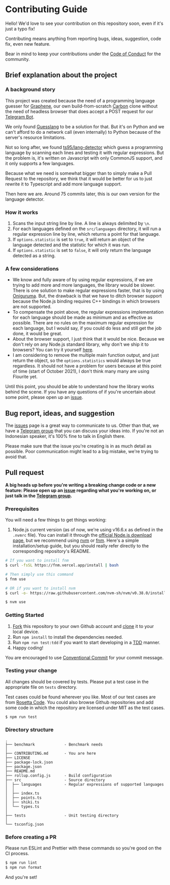 # Contributing Guide

Hello! We'd love to see your contribution on this repository soon, even if it's just a typo fix!

Contributing means anything from reporting bugs, ideas, suggestion, code fix, even new feature.

Bear in mind to keep your contributions under the [Code of Conduct](./github/CODE_OF_CONDUCT.md) for the community.

## Brief explanation about the project

### A background story

This project was created because the need of a programming language guesser for [Graphene](https://github.com/teknologi-umum/graphene), our own build-from-scratch [Carbon](https://carbon.now.sh) clone without the need of headless browser that does accept a POST request for our [Telegram Bot](https://github.com/teknologi-umum/bot).

We only found [Guesslang](https://github.com/yoeo/guesslang) to be a solution for that. But it's on Python and we can't afford to do a network call (even internally) to Python because of the server's resource limitations.

Not so long after, we found [ts95/lang-detector](https://github.com/ts95/lang-detector) which guess a programming language by scanning each lines and testing it with regular expressions. But the problem is, it's written on Javascript with only CommonJS support, and it only supports a few languages.

Because what we need is somewhat bigger than to simply make a Pull Request to the repository, we think that it would be better for us to just rewrite it to Typescript and add more language support.

Then here we are. Around 75 commits later, this is our own version for the language detector.

### How it works

1. Scans the input string line by line. A line is always delimited by `\n`.
2. For each languages defined on the `src/languages` directory, it will run a regular expression line by line, which returns a point for that language.
3. If `options.statistic` is set to `true`, it will return an object of the language detected and the statistic for which it was run.
4. If `options.statistic` is set to `false`, it will only return the language detected as a string.

### A few considerations

- We know and fully aware of by using regular expressions, if we are trying to add more and more languages, the library would be slower. There is one solution to make regular expressions faster, that is by using [Oniguruma](https://github.com/kkos/oniguruma). But, the drawback is that we have to ditch browser support because the Node.js binding requires C++ bindings in which browsers are not supported.
- To compensate the point above, the regular expressions implementation for each language should be made as minimum and as effective as possible. There are no rules on the maximum regular expression for each language, but I would say, if you could do less and still get the job done, it would be great.
- About the browser support, I just think that it would be nice. Because we don't rely on any Node.js standard library, why don't we ship it to browsers? You can try it yourself [here](https://flourite.pages.dev/).
- I am considering to remove the multiple main function output, and just return the object, so the `options.statistics` would always be true regardless. It should not have a problem for users because at this point of time (start of October 2021), I don't think many many are using Flourite yet.

Until this point, you should be able to understand how the library works behind the scene. If you have any questions of if you're uncertain about some point, please open up an [issue](https://github.com/teknologi-umum/flourite/issues).

## Bug report, ideas, and suggestion

The [issues](https://github.com/teknologi-umum/flourite/issues) page is a great way to communicate to us. Other than that, we have a [Telegram group](https://t.me/teknologi_umum) that you can discuss your ideas into. If you're not an Indonesian speaker, it's 100% fine to talk in English there.

Please make sure that the issue you're creating is in as much detail as possible. Poor communication might lead to a big mistake, we're trying to avoid that.

## Pull request

**A big heads up before you're writing a breaking change code or a new feature: Please open up an [issue](https://github.com/teknologi-umum/flourite/issues) regarding what you're working on, or just talk in the [Telegram group](https://t.me/teknologi_umum).**

### Prerequisites

You will need a few things to get things working:

1. Node.js current version (as of now, we're using v16.6.x as defined in the `.nvmrc` file). You can install it through the [official Node.js download page](https://nodejs.org/en/download/), but we recommend using [nvm](https://github.com/nvm-sh/nvm) or [fnm](https://github.com/Schniz/fnm). Here's a simple installation/setup guide, but you should really refer directly to the corresponding repository's README.

```sh
# If you want to install fnm
$ curl -fsSL https://fnm.vercel.app/install | bash

# Then simply use this command
$ fnm use

# OR if you want to install nvm
$ curl -o- https://raw.githubusercontent.com/nvm-sh/nvm/v0.38.0/install.sh | bash

$ nvm use
```

### Getting Started

1. [Fork](https://help.github.com/articles/fork-a-repo/) this repository to your own Github account and [clone](https://help.github.com/articles/cloning-a-repository/) it to your local device.
2. Run `npm install` to install the dependencies needed.
3. Run `npm run test:tdd` if you want to start developing in a [TDD](https://en.wikipedia.org/wiki/Test-driven_development) manner.
4. Happy coding!

You are encouraged to use [Conventional Commit](https://www.conventionalcommits.org/en/v1.0.0-beta.2/) for your commit message.

### Testing your change

All changes should be covered by tests. Please put a test case in the appropriate file on `tests` directory.

Test cases could be found wherever you like. Most of our test cases are from [Rosetta Code](https://rosettacode.org/wiki/Category:Programming_Languages). You could also browse Github repositories and add some code in which the repository are licensed under MIT as the test cases.

```
$ npm run test
```

### Directory structure

```
.
├── benchmark             - Benchmark needs
│
├── CONTRIBUTING.md       - You are here
├── LICENSE
├── package-lock.json
├── package.json
├── README.md
├── rollup.config.js      - Build configuration
├── src                   - Source directory
│  ├── languages          - Regular expressions of supported languages
│  │
│  ├── index.ts
│  ├── points.ts
│  ├── shiki.ts
│  └── types.ts
│
├── tests                 - Unit testing directory
│
└── tsconfig.json
```

### Before creating a PR

Please run ESLint and Prettier with these commands so you're good on the CI process.

```sh
$ npm run lint
$ npm run format
```

And you're set!
